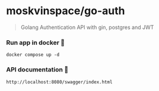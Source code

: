 # moskvinspace/go-auth
> Golang Authentication API with gin, postgres and JWT

 ### Run app in docker 🐳
```
docker compose up -d
```

 ### API documentation 📃
```
http://localhost:8080/swagger/index.html
```
